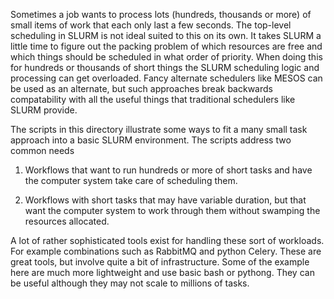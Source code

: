 Sometimes a job wants to process lots (hundreds, thousands or more) of small items of work that each only last a few seconds. The top-level
scheduling in SLURM is not ideal suited to this on its own. It takes SLURM a little time to figure out the 
packing problem of which resources are free and which things should be scheduled in what order of priority. When doing 
this for hundreds or thousands of short things the SLURM scheduling logic and processing can get overloaded.
Fancy alternate schedulers like MESOS can be used as an alternate, but such approaches break backwards compatability
with all the useful things that traditional schedulers like SLURM provide. 

The scripts in this directory illustrate some ways to fit a many small task approach into a basic SLURM environment. The 
scripts address two common needs

1. Workflows that want to run hundreds or more of short tasks and have the computer system take care of scheduling them.

2. Workflows with short tasks that may have variable duration, but that want the computer system to work through them 
without swamping the resources allocated.

A lot of rather sophisticated tools exist for handling these sort of workloads. For example combinations such as 
RabbitMQ and python Celery. These are great tools, but involve quite a bit of infrastructure. Some of the example here
are much more lightweight and use basic bash or pythong. They can be useful although they may not scale to millions of
tasks. 

